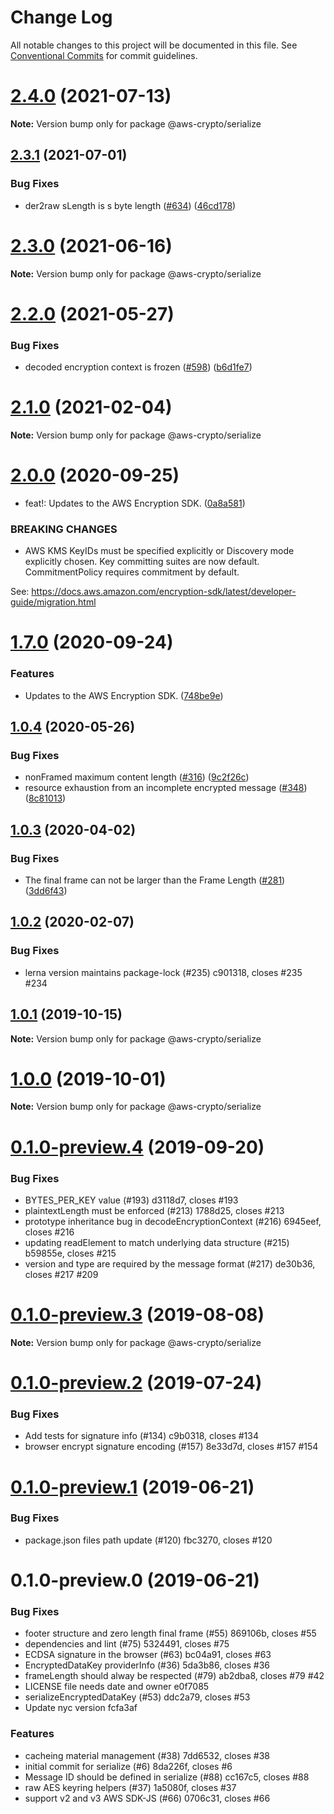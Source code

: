 # Change Log

All notable changes to this project will be documented in this file.
See [Conventional Commits](https://conventionalcommits.org) for commit guidelines.

# [2.4.0](https://github.com/aws/aws-encryption-sdk-javascript/compare/v2.3.1...v2.4.0) (2021-07-13)

**Note:** Version bump only for package @aws-crypto/serialize





## [2.3.1](https://github.com/aws/aws-encryption-sdk-javascript/compare/v2.3.0...v2.3.1) (2021-07-01)


### Bug Fixes

* der2raw sLength is s byte length ([#634](https://github.com/aws/aws-encryption-sdk-javascript/issues/634)) ([46cd178](https://github.com/aws/aws-encryption-sdk-javascript/commit/46cd1789744064679a294f49c21ec05f95057b82))





# [2.3.0](https://github.com/aws/aws-encryption-sdk-javascript/compare/v2.2.1...v2.3.0) (2021-06-16)

**Note:** Version bump only for package @aws-crypto/serialize





# [2.2.0](https://github.com/aws/private-aws-encryption-sdk-javascript-staging/compare/@aws-crypto/serialize@2.1.0...@aws-crypto/serialize@2.2.0) (2021-05-27)


### Bug Fixes

* decoded encryption context is frozen ([#598](https://github.com/aws/private-aws-encryption-sdk-javascript-staging/issues/598)) ([b6d1fe7](https://github.com/aws/private-aws-encryption-sdk-javascript-staging/commit/b6d1fe759668073ae5c59f190ddae6befec4f77f))





# [2.1.0](https://github.com/aws/aws-encryption-sdk-javascript/compare/@aws-crypto/serialize@2.0.0...@aws-crypto/serialize@2.1.0) (2021-02-04)

**Note:** Version bump only for package @aws-crypto/serialize





# [2.0.0](https://github.com/aws/private-aws-encryption-sdk-javascript-staging/compare/@aws-crypto/serialize@1.7.0...@aws-crypto/serialize@2.0.0) (2020-09-25)


* feat!: Updates to the AWS Encryption SDK. ([0a8a581](https://github.com/aws/private-aws-encryption-sdk-javascript-staging/commit/0a8a581ab7c058735310016b819caaec6868c0a7))


### BREAKING CHANGES

* AWS KMS KeyIDs must be specified explicitly or Discovery mode explicitly chosen.
Key committing suites are now default. CommitmentPolicy requires commitment by default.

See: https://docs.aws.amazon.com/encryption-sdk/latest/developer-guide/migration.html





# [1.7.0](https://github.com/aws/private-aws-encryption-sdk-javascript-staging/compare/@aws-crypto/serialize@1.0.4...@aws-crypto/serialize@1.7.0) (2020-09-24)


### Features

* Updates to the AWS Encryption SDK. ([748be9e](https://github.com/aws/private-aws-encryption-sdk-javascript-staging/commit/748be9e1799d999a350e9cafbf902d43aeab0aa5))





## [1.0.4](https://github.com/aws/aws-encryption-sdk-javascript/compare/@aws-crypto/serialize@1.0.3...@aws-crypto/serialize@1.0.4) (2020-05-26)


### Bug Fixes

* nonFramed maximum content length ([#316](https://github.com/aws/aws-encryption-sdk-javascript/issues/316)) ([9c2f26c](https://github.com/aws/aws-encryption-sdk-javascript/commit/9c2f26c3d5203b8372f127423121f6e194550c23))
* resource exhaustion from an incomplete encrypted message ([#348](https://github.com/aws/aws-encryption-sdk-javascript/issues/348)) ([8c81013](https://github.com/aws/aws-encryption-sdk-javascript/commit/8c810131986b782c0702da4988b3999279daf2a3))





## [1.0.3](https://github.com/aws/aws-encryption-sdk-javascript/compare/@aws-crypto/serialize@1.0.2...@aws-crypto/serialize@1.0.3) (2020-04-02)


### Bug Fixes

* The final frame can not be larger than the Frame Length ([#281](https://github.com/aws/aws-encryption-sdk-javascript/issues/281)) ([3dd6f43](https://github.com/aws/aws-encryption-sdk-javascript/commit/3dd6f438c6cf2b456a8a92d5d9821503d016bc90))





## [1.0.2](/compare/@aws-crypto/serialize@1.0.1...@aws-crypto/serialize@1.0.2) (2020-02-07)


### Bug Fixes

* lerna version maintains package-lock (#235) c901318, closes #235 #234





## [1.0.1](/compare/@aws-crypto/serialize@1.0.0...@aws-crypto/serialize@1.0.1) (2019-10-15)

**Note:** Version bump only for package @aws-crypto/serialize





# [1.0.0](/compare/@aws-crypto/serialize@0.1.0-preview.4...@aws-crypto/serialize@1.0.0) (2019-10-01)

**Note:** Version bump only for package @aws-crypto/serialize





# [0.1.0-preview.4](/compare/@aws-crypto/serialize@0.1.0-preview.3...@aws-crypto/serialize@0.1.0-preview.4) (2019-09-20)


### Bug Fixes

* BYTES_PER_KEY value (#193) d3118d7, closes #193
* plaintextLength must be enforced (#213) 1788d25, closes #213
* prototype inheritance bug in decodeEncryptionContext (#216) 6945eef, closes #216
* updating readElement to match underlying data structure (#215) b59855e, closes #215
* version and type are required by the message format (#217) de30b36, closes #217 #209





# [0.1.0-preview.3](/compare/@aws-crypto/serialize@0.1.0-preview.2...@aws-crypto/serialize@0.1.0-preview.3) (2019-08-08)

**Note:** Version bump only for package @aws-crypto/serialize





# [0.1.0-preview.2](/compare/@aws-crypto/serialize@0.1.0-preview.1...@aws-crypto/serialize@0.1.0-preview.2) (2019-07-24)


### Bug Fixes

* Add tests for signature info (#134) c9b0318, closes #134
* browser encrypt signature encoding (#157) 8e33d7d, closes #157 #154





# [0.1.0-preview.1](/compare/@aws-crypto/serialize@0.1.0-preview.0...@aws-crypto/serialize@0.1.0-preview.1) (2019-06-21)


### Bug Fixes

* package.json files path update (#120) fbc3270, closes #120





# 0.1.0-preview.0 (2019-06-21)


### Bug Fixes

*  footer structure and zero length final frame (#55) 869106b, closes #55
* dependencies and lint (#75) 5324491, closes #75
* ECDSA signature in the browser (#63) bc04a91, closes #63
* EncryptedDataKey providerInfo (#36) 5da3b86, closes #36
* frameLength should alway be respected (#79) ab2dba8, closes #79 #42
* LICENSE file needs date and owner e0f7085
* serializeEncryptedDataKey (#53) ddc2a79, closes #53
* Update nyc version fcfa3af


### Features

* cacheing material management (#38) 7dd6532, closes #38
* initial commit for serialize (#6) 8da226f, closes #6
* Message ID should be defined in serialize (#88) cc167c5, closes #88
* raw AES keyring helpers (#37) 1a5080f, closes #37
* support v2 and v3 AWS SDK-JS (#66) 0706c31, closes #66

